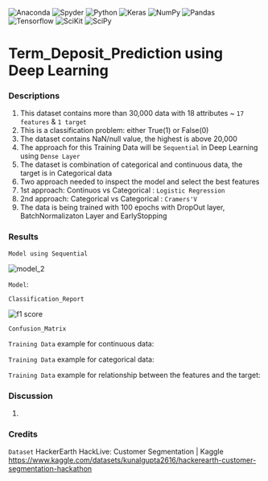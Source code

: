 ![Anaconda](https://img.shields.io/badge/Anaconda-%2344A833.svg?style=for-the-badge&logo=anaconda&logoColor=white)
![Spyder](https://img.shields.io/badge/Spyder-838485?style=for-the-badge&logo=spyder%20ide&logoColor=maroon)
![Python](https://img.shields.io/badge/python-3670A0?style=for-the-badge&logo=python&logoColor=ffdd54)
![Keras](https://img.shields.io/badge/Keras-%23D00000.svg?style=for-the-badge&logo=Keras&logoColor=white)
![NumPy](https://img.shields.io/badge/numpy-%23013243.svg?style=for-the-badge&logo=numpy&logoColor=white)
![Pandas](https://img.shields.io/badge/pandas-%23150458.svg?style=for-the-badge&logo=pandas&logoColor=white)
![Tensorflow](https://img.shields.io/badge/TensorFlow-FF6F00?style=for-the-badge&logo=tensorflow&logoColor=white)
![SciKit](https://img.shields.io/badge/scikit_learn-F7931E?style=for-the-badge&logo=scikit-learn&logoColor=white)
![SciPy](https://img.shields.io/badge/SciPy-654FF0?style=for-the-badge&logo=SciPy&logoColor=white)


# Term_Deposit_Prediction using Deep Learning

### Descriptions
 1) This dataset contains more than 30,000 data with 18 attributes ~ `17 features` & `1 target`
 2) This is a classification problem: either True(1) or False(0)
 3) The dataset contains NaN/null value, the highest is above 20,000 
 4) The approach for this Training Data will be `Sequential` in Deep Learning using `Dense Layer`
 5) The dataset is combination of categorical and continuous data, the target is in Categorical data
 6) Two approach needed to inspect the model and select the best features
 7) 1st approach: Continuos vs Categorical : `Logistic Regression`
 8) 2nd approach: Categorical vs Categorical : `Cramers'V`
 9) The data is being trained with 100 epochs with DropOut layer, BatchNormalizaton Layer and EarlyStopping
 
### Results

`Model using Sequential`

![model_2](https://user-images.githubusercontent.com/106902414/175005001-69c50a0f-f4fb-4b65-92e8-22832fed1836.PNG)


`Model`: 






`Classification_Report`

![f1 score](https://user-images.githubusercontent.com/106902414/175004436-260b9566-a4a7-4578-a785-f2333b501464.PNG)

`Confusion_Matrix` 




`Training Data` example for continuous data:




`Training Data` example for categorical data:


`Training Data` example for relationship between the features and the target:



### Discussion
1) 

### Credits
`Dataset`
HackerEarth HackLive: Customer Segmentation | Kaggle
https://www.kaggle.com/datasets/kunalgupta2616/hackerearth-customer-segmentation-hackathon
